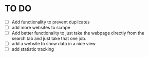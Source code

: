 # TO DO
- [ ] Add functionality to prevent duplicates
- [ ] add more websites to scrape
- [ ] Add better functionality to just take the webpage directly from the search tab and just take that one job.
- [ ] add a website to show data in a nice view
- [ ] add statistic tracking